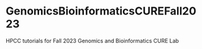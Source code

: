 # GenomicsBioinformaticsCUREFall2023
HPCC tutorials for Fall 2023 Genomics and Bioinformatics CURE Lab
